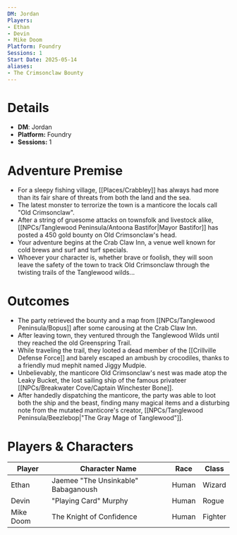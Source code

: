 ```yaml
---
DM: Jordan
Players:
- Ethan
- Devin
- Mike Doom
Platform: Foundry
Sessions: 1
Start Date: 2025-05-14
aliases:
- The Crimsonclaw Bounty
---
```

# Details
- **DM**: Jordan
- **Platform:** Foundry
- **Sessions:** 1

# Adventure Premise
- For a sleepy fishing village, [[Places/Crabbley]] has always had more than its fair share of threats from both the land and the sea.
- The latest monster to terrorize the town is a manticore the locals call "Old Crimsonclaw".
- After a string of gruesome attacks on townsfolk and livestock alike, [[NPCs/Tanglewood Peninsula/Antoona Bastifor\|Mayor Bastifor]] has posted a 450 gold bounty on Old Crimsonclaw's head.
- Your adventure begins at the Crab Claw Inn, a venue well known for cold brews and surf and turf specials.
- Whoever your character is, whether brave or foolish, they will soon leave the safety of the town to track Old Crimsonclaw through the twisting trails of the Tanglewood wilds...

# Outcomes
- The party retrieved the bounty and a map from [[NPCs/Tanglewood Peninsula/Bopus]] after some carousing at the Crab Claw Inn.
- After leaving town, they ventured through the Tanglewood Wilds until they reached the old Greenspring Trail.
- While traveling the trail, they looted a dead member of the [[Crillville Defense Force]] and barely escaped an ambush by crocodiles, thanks to a friendly mud mephit named Jiggy Mudpie.
- Unbelievably, the manticore Old Crimsonclaw's nest was made atop the Leaky Bucket, the lost sailing ship of the famous privateer [[NPCs/Breakwater Cove/Captain Winchester Bone]].
- After handedly dispatching the manticore, the party was able to loot both the ship and the beast, finding many magical items and a disturbing note from the mutated manticore's creator, [[NPCs/Tanglewood Peninsula/Beezlebop\|"The Gray Mage of Tanglewood"]].

# Players & Characters
| Player          | Character Name                    | Race  | Class   |
| --------------- | --------------------------------- | ----- | ------- |
| Ethan | Jaemee "The Unsinkable" Babaganoush | Human | Wizard  |
| Devin | "Playing Card" Murphy             | Human | Rogue   |
| Mike Doom | The Knight of Confidence          | Human | Fighter |
